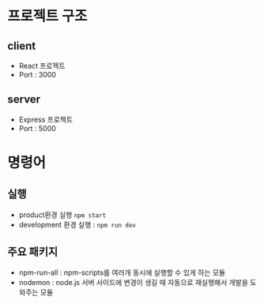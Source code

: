 # 프로젝트 구조
## client
- React 프로젝트
- Port : 3000
## server
- Express 프로젝트
- Port : 5000
# 명령어
##  실행
- product환경 실행 `npm start`
- development 환경 실행 : `npm run dev`
## 주요 패키지
* npm-run-all : npm-scripts를 여러개 동시에 실행할 수 있게 하는 모듈
* nodemon : node.js 서버 사이드에 변경이 생길 때 자동으로 재실행해서 개발을 도와주는 모듈
